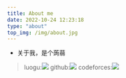 ```yaml
---
title: About me
date: 2022-10-24 12:23:18
type: "about"
top_img: /img/about.jpg
---
```

+ 关于我，是个蒟蒻
> luogu:[![](https://img.shields.io/badge/Luogu-mushvase-green)](https://www.luogu.com.cn/user/289608)
> github:[![](https://img.shields.io/badge/github-felixesintot-blueviolet)](https://github.com/felixesintot/)
> codeforces:[![](https://img.shields.io/badge/codeforce-felixesintot-blue)](https://codeforces.com/profile/felixesintot)